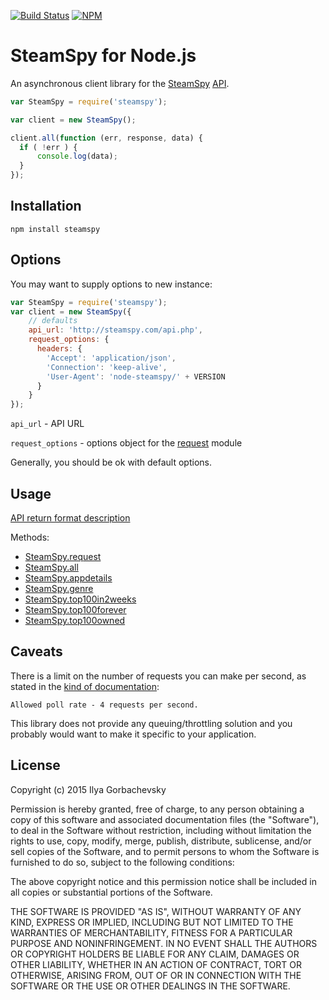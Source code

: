 [![Build Status](https://travis-ci.org/keyCat/node-steamspy.svg?branch=master)](https://travis-ci.org/keyCat/node-steamspy) [![NPM](https://nodei.co/npm/steamspy.png?mini=true)](https://www.npmjs.com/package/steamspy)

# SteamSpy for Node.js
An asynchronous client library for the [SteamSpy](http://steamspy.com/) [API](http://steamspy.com/api.php).

```javascript
var SteamSpy = require('steamspy');

var client = new SteamSpy();

client.all(function (err, response, data) {
  if ( !err ) {
      console.log(data);
  }
});
```

## Installation

`npm install steamspy`

## Options

You may want to supply options to new instance:

```javascript
var SteamSpy = require('steamspy');
var client = new SteamSpy({
    // defaults
    api_url: 'http://steamspy.com/api.php',
    request_options: {
      headers: {
        'Accept': 'application/json',
        'Connection': 'keep-alive',
        'User-Agent': 'node-steamspy/' + VERSION
      }
    }
});
```

`api_url` - API URL

`request_options` - options object for the [request](https://github.com/request/request) module

Generally, you should be ok with default options.

## Usage

[API return format description](https://github.com/keyCat/node-steamspy/tree/master/examples#return-format-description)

Methods:

* [SteamSpy.request](https://github.com/keyCat/node-steamspy/tree/master/examples#steamspyrequest)
* [SteamSpy.all](https://github.com/keyCat/node-steamspy/tree/master/examples#steamspyall)
* [SteamSpy.appdetails](https://github.com/keyCat/node-steamspy/tree/master/examples#steamspyappdetails)
* [SteamSpy.genre](https://github.com/keyCat/node-steamspy/tree/master/examples#steamspygenre)
* [SteamSpy.top100in2weeks](https://github.com/keyCat/node-steamspy/tree/master/examples#steamspytop100in2weeks)
* [SteamSpy.top100forever](https://github.com/keyCat/node-steamspy/tree/master/examples#steamspytop100forever)
* [SteamSpy.top100owned](https://github.com/keyCat/node-steamspy/tree/master/examples#steamspytop100owned)

## Caveats

There is a limit on the number of requests you can make per second, as stated in the [kind of documentation](http://steamspy.com/api.php):

```
Allowed poll rate - 4 requests per second.
```

This library does not provide any queuing/throttling solution and you probably would want to make it specific to your application.

## License

Copyright (c) 2015 Ilya Gorbachevsky

Permission is hereby granted, free of charge, to any person obtaining a copy
of this software and associated documentation files (the "Software"), to deal
in the Software without restriction, including without limitation the rights
to use, copy, modify, merge, publish, distribute, sublicense, and/or sell
copies of the Software, and to permit persons to whom the Software is
furnished to do so, subject to the following conditions:

The above copyright notice and this permission notice shall be included in
all copies or substantial portions of the Software.

THE SOFTWARE IS PROVIDED "AS IS", WITHOUT WARRANTY OF ANY KIND, EXPRESS OR
IMPLIED, INCLUDING BUT NOT LIMITED TO THE WARRANTIES OF MERCHANTABILITY,
FITNESS FOR A PARTICULAR PURPOSE AND NONINFRINGEMENT. IN NO EVENT SHALL THE
AUTHORS OR COPYRIGHT HOLDERS BE LIABLE FOR ANY CLAIM, DAMAGES OR OTHER
LIABILITY, WHETHER IN AN ACTION OF CONTRACT, TORT OR OTHERWISE, ARISING FROM,
OUT OF OR IN CONNECTION WITH THE SOFTWARE OR THE USE OR OTHER DEALINGS IN
THE SOFTWARE.


